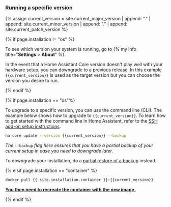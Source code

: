 ### Running a specific version

{% assign current_version = site.current_major_version | append: "." | append: site.current_minor_version | append: "." | append: site.current_patch_version  %}

{% if page.installation != "os" %}

To see which version your system is running, go to {% my info title="**Settings** > **About**" %}.

In the event that a Home Assistant Core version doesn't play well with your hardware setup, you can downgrade to a previous release. In this example `{{current_version}}` is used as the target version but you can choose the version you desire to run.

{% endif %}

{% if page.installation == "os"%}

To upgrade to a specific version, you can use the command line (CLI). The example below shows how to upgrade to `{{current_version}}`. To learn how to get started with the command line in Home Assistant, refer to the [SSH add-on setup instructions](/common-tasks/os/#installing-and-using-the-ssh-add-on).

```bash
ha core update --version {{current_version}} --backup
```

_The_ `--backup` _flag here ensures that you have a partial backup of your current setup in case you need to downgrade later._

To downgrade your installation, do a [partial restore of a backup](/common-tasks/general/#backups) instead.

{% elsif page.installation == "container" %}

```bash
docker pull {{ site.installation.container }}:{{current_version}}
```

**[You then need to recreate the container with the new image.](/installation/linux#install-home-assistant-container)**

{% endif %}
